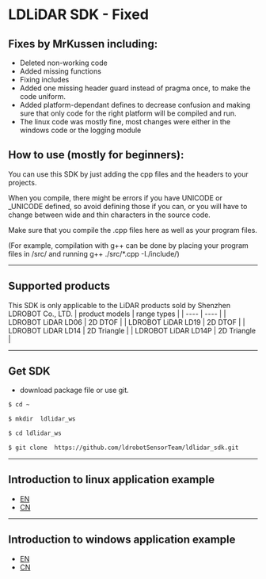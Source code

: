 # LDLiDAR SDK - Fixed

## Fixes by MrKussen including:

- Deleted non-working code
- Added missing functions
- Fixing includes
- Added one missing header guard instead of pragma once, to make the code uniform.
- Added platform-dependant defines to decrease confusion and making sure that only code for the right platform will be compiled and run.
- The linux code was mostly fine, most changes were either in the windows code or the logging module

## How to use (mostly for beginners):

You can use this SDK by just adding the cpp files and the headers to your projects. 

When you compile, there might be errors if you have UNICODE or _UNICODE defined, so avoid defining those if you can, or you will have to change between wide and thin characters in the source code. 

Make sure that you compile the .cpp files here as well as your program files. 

(For example, compilation with g++ can be done by placing your program files in /src/ and running g++ ./src/*.cpp -I./include/)

---

## Supported products

This SDK is only applicable to the LiDAR products sold by Shenzhen LDROBOT Co., LTD. 
|    product models      |  range types |
|     ----               |  ----        |
|   LDROBOT LiDAR LD06   | 2D DTOF      |
|   LDROBOT LiDAR LD19   | 2D DTOF      |
|   LDROBOT LiDAR LD14   | 2D Triangle  |
|   LDROBOT LiDAR LD14P  | 2D Triangle  |

---
## Get SDK
- download package file or use git.
```bash
$ cd ~

$ mkdir  ldlidar_ws

$ cd ldlidar_ws

$ git clone  https://github.com/ldrobotSensorTeam/ldlidar_sdk.git
```

---
## Introduction to linux application example
- [EN](./sample/linux/README.md)
- [CN](./sample/linux/README_CN.md)

---

## Introduction to windows application example
- [EN](./sample/windows/README.md)
- [CN](./sample/windows/README_CN.md)
